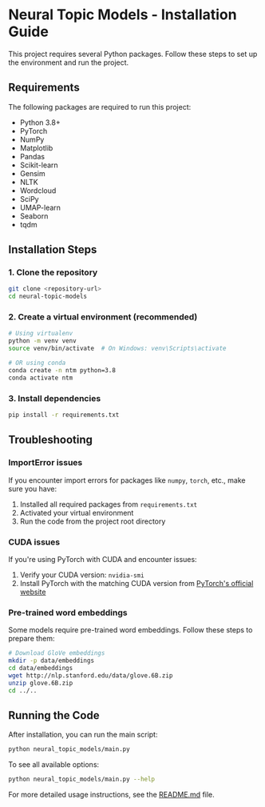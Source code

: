 # Neural Topic Models - Installation Guide

This project requires several Python packages. Follow these steps to set up the environment and run the project.

## Requirements

The following packages are required to run this project:

- Python 3.8+
- PyTorch
- NumPy
- Matplotlib
- Pandas
- Scikit-learn
- Gensim
- NLTK
- Wordcloud
- SciPy
- UMAP-learn
- Seaborn
- tqdm

## Installation Steps

### 1. Clone the repository

```bash
git clone <repository-url>
cd neural-topic-models
```

### 2. Create a virtual environment (recommended)

```bash
# Using virtualenv
python -m venv venv
source venv/bin/activate  # On Windows: venv\Scripts\activate

# OR using conda
conda create -n ntm python=3.8
conda activate ntm
```

### 3. Install dependencies

```bash
pip install -r requirements.txt
```

## Troubleshooting

### ImportError issues

If you encounter import errors for packages like `numpy`, `torch`, etc., make sure you have:

1. Installed all required packages from `requirements.txt`
2. Activated your virtual environment
3. Run the code from the project root directory

### CUDA issues

If you're using PyTorch with CUDA and encounter issues:

1. Verify your CUDA version: `nvidia-smi`
2. Install PyTorch with the matching CUDA version from [PyTorch's official website](https://pytorch.org/get-started/locally/)

### Pre-trained word embeddings

Some models require pre-trained word embeddings. Follow these steps to prepare them:

```bash
# Download GloVe embeddings
mkdir -p data/embeddings
cd data/embeddings
wget http://nlp.stanford.edu/data/glove.6B.zip
unzip glove.6B.zip
cd ../..
```

## Running the Code

After installation, you can run the main script:

```bash
python neural_topic_models/main.py
```

To see all available options:

```bash
python neural_topic_models/main.py --help
```

For more detailed usage instructions, see the [README.md](README.md) file. 